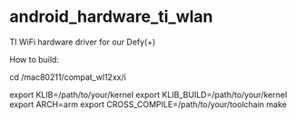 android_hardware_ti_wlan
========================

TI WiFi hardware driver for our Defy(+)

How to build: 

cd /mac80211/compat_wl12xx/i

export KLIB=/path/to/your/kernel
export KLIB_BUILD=/path/to/your/kernel
export ARCH=arm
export CROSS_COMPILE=/path/to/your/toolchain
make
